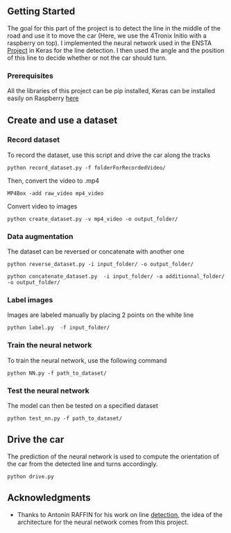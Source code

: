 ## Getting Started

The goal for this part of the project is to detect the line in the middle of the road and use it to move the car (Here, we use the 4Tronix Initio with a raspberry on top). I implemented the neural network used in the ENSTA [Project](https://becominghuman.ai/autonomous-racing-robot-with-an-arduino-a-raspberry-pi-and-a-pi-camera-3e72819e1e63) in Keras for the line detection. I then used the angle and the position of this line to decide whether or not the car should turn.

### Prerequisites


All the libraries of this project can be pip installed, Keras can be installed easily on Raspberry [here](https://medium.com/@abhizcc/installing-latest-tensor-flow-and-keras-on-raspberry-pi-aac7dbf95f2)

## Create and use a dataset

### Record dataset

To record the dataset, use this script and drive the car along the tracks

```
python record_dataset.py -f folderForRecordedVideo/
```

Then, convert the video to .mp4

```
MP4Box -add raw_video mp4_video
```

Convert video to images

```
python create_dataset.py -v mp4_video -o output_folder/
```

### Data augmentation

The dataset can be reversed or concatenate with another one 

```
python reverse_dataset.py -i input_folder/ -o output_folder/
```

```
python concatenate_dataset.py  -i input_folder/ -a additionnal_folder/ -o output_folder/
```

### Label images

Images are labeled manually by placing 2 points on the white line

```
python label.py  -f input_folder/
```

### Train the neural network

To train the neural network, use the following command

```
python NN.py -f path_to_dataset/
```

### Test the neural network

The model can then be tested on a specified dataset

```
python test_nn.py -f path_to_dataset/
```

## Drive the car

The prediction of the neural network is used to compute the orientation of the car from the detected line and turns accordingly.

```
python drive.py
```

## Acknowledgments

* Thanks to Antonin RAFFIN for his work on line [detection](https://becominghuman.ai/autonomous-racing-robot-with-an-arduino-a-raspberry-pi-and-a-pi-camera-3e72819e1e63), the idea of the architecture for the neural network comes from this project.



